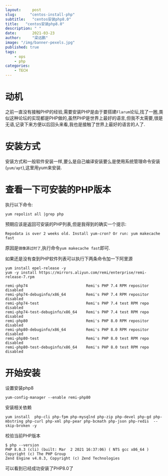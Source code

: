 ```yaml
---
layout:     post 
slug:      "centos-install-php"
subtitle:   "centos安装php8.0"
title:   "centos安装php8.0"
description: " "
date:       2021-03-23
author:     "梁远鹏"
image: "/img/banner-pexels.jpg"
published: true
tags:
    - ops
    - php
categories: 
    - TECH
---  
```


# 动机  

之前一直没有接触PHP的经验,需要安装PHP是由于要搭建`Flarum`论坛,找了一圈,类似这种论坛的实现都是PHP做的,虽然PHP是世界上最好的语言,但我不太需要,很是无语,记录下来方便以后回头来看,我也是接触了世界上最好的语言的人了.  

# 安装方式  

安装方式和一般软件安装一样,要么是自己编译安装要么是使用系统管理命令安装(`yum/apt`),这里用yum来安装.  

# 查看一下可安装的PHP版本  

执行以下命令:  
```shell
yum repolist all |grep php
```  

预期应该是返回可安装的PHP列表,但是我得到的确实一个提示:  
```
Repodata is over 2 weeks old. Install yum-cron? Or run: yum makecache fast
```  

原因是`镜像源过时了`,执行命令`yum makecache fast`即可.

如果还是没有查到PHP软件列表可以执行下两条命令加一下阿里源  
```shell
yum install epel-release -y
yum -y install https://mirrors.aliyun.com/remi/enterprise/remi-release-7.rpm
```  

```shell
remi-php74                          Remi's PHP 7.4 RPM repositor disabled
remi-php74-debuginfo/x86_64         Remi's PHP 7.4 RPM repositor disabled
remi-php74-test                     Remi's PHP 7.4 test RPM repo disabled
remi-php74-test-debuginfo/x86_64    Remi's PHP 7.4 test RPM repo disabled
remi-php80                          Remi's PHP 8.0 RPM repositor disabled
remi-php80-debuginfo/x86_64         Remi's PHP 8.0 RPM repositor disabled
remi-php80-test                     Remi's PHP 8.0 test RPM repo disabled
remi-php80-test-debuginfo/x86_64    Remi's PHP 8.0 test RPM repo disabled
```  

# 开始安装  

设置安装php8  
```shell
yum-config-manager --enable remi-php80
```  

安装相关依赖  
```shell
yum install  php-cli php-fpm php-mysqlnd php-zip php-devel php-gd php-mbstring php-curl php-xml php-pear php-bcmath php-json php-redis  --skip-broken -y
```  

校验当前PHP版本  
```
$ php --version
PHP 8.0.3 (cli) (built: Mar  2 2021 16:37:06) ( NTS gcc x86_64 )
Copyright (c) The PHP Group
Zend Engine v4.0.3, Copyright (c) Zend Technologies
```  

可以看到已经成功安装了PHP8.0了